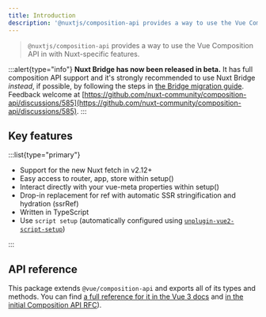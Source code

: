 ```yaml
---
title: Introduction
description: '@nuxtjs/composition-api provides a way to use the Vue Composition API with Nuxt-specific features.'
---
```


> `@nuxtjs/composition-api` provides a way to use the Vue Composition API in with Nuxt-specific features.

:::alert{type="info"}
**Nuxt Bridge has now been released in beta.** It has full composition API support and it's strongly recommended to use Nuxt Bridge _instead_, if possible, by following the steps in [the Bridge migration guide](https://v3.nuxtjs.org/getting-started/bridge/). Feedback welcome at [https://github.com/nuxt-community/composition-api/discussions/585](https://github.com/nuxt-community/composition-api/discussions/585).
:::

## Key features

:::list{type="primary"}

- Support for the new Nuxt fetch in v2.12+
- Easy access to router, app, store within setup()
- Interact directly with your vue-meta properties within setup()
- Drop-in replacement for ref with automatic SSR stringification and hydration (ssrRef)
- Written in TypeScript
- Use `script setup` (automatically configured using [`unplugin-vue2-script-setup`](https://github.com/antfu/unplugin-vue2-script-setup))

:::

## API reference

This package extends `@vue/composition-api` and exports all of its types and methods. You can find [a full reference for it in the Vue 3 docs](https://v3.vuejs.org/api/composition-api.html) and [in the initial Composition API RFC](https://composition-api.vuejs.org/api.html)).
